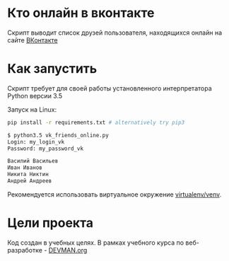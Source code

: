 # Кто онлайн в вконтакте

Скрипт выводит список друзей пользователя, находящихся онлайн на сайте [ВКонтакте](https://vk.com)

# Как запустить

Скрипт требует для своей работы установленного интерпретатора Python версии 3.5

Запуск на Linux:

```bash
pip install -r requirements.txt # alternatively try pip3

$ python3.5 vk_friends_online.py
Login: my_login_vk
Password: my_password_vk

Василий Васильев
Иван Иванов
Никита Никтин
Андрей Андреев
```

Рекомендуется использовать виртуальное окружение [virtualenv/venv](https://devman.org/encyclopedia/pip/pip_virtualenv/).

# Цели проекта

Код создан в учебных целях. В рамках учебного курса по веб-разработке - [DEVMAN.org](https://devman.org)